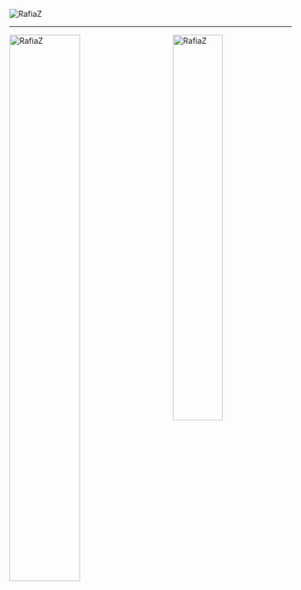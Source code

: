 <p align="left"> <img src="https://komarev.com/ghpvc/?username=RafiaZ&label=Profile%20views&color=129e00&style=plastic" alt="RafiaZ" /> </p>
<hr/>

<span>
  <p><img align="right" width="42%" src="https://github-readme-stats.vercel.app/api/top-langs?username=RafiaZ&show_icons=true&locale=en&layout=compact" alt="RafiaZ" /></p>
<p><img align="left" width="50%" src="https://github-readme-streak-stats.herokuapp.com/?user=RafiaZ&" alt="RafiaZ" /></p>

  

</span>

